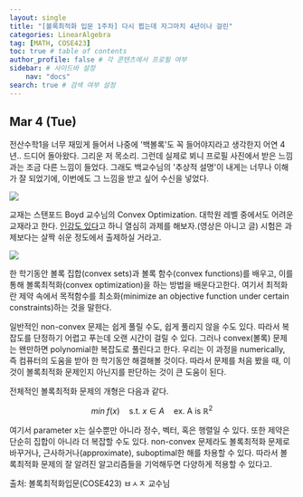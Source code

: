 ```yaml
---
layout: single
title: "[볼록최적화 입문 1주차] 다시 뵙는데 자그마치 4년이나 걸린"
categories: LinearAlgebra
tag: [MATH, COSE423]
toc: true # table of contents
author_profile: false # 각 콘텐츠에서 프로필 여부
sidebar: # 사이드바 설정
    nav: "docs"
search: true # 검색 여부 설정
---
```

<head>
    <!-- Latex -->
    <script src="https://cdn.mathjax.org/mathjax/latest/MathJax.js?config=TeX-AMS-MML_HTMLorMML" type="text/javascript"></script>
</head>
<style>
    th, td {
        text-align: center;
    }
    .r {
        color: red;
    }
</style>

## Mar 4 (Tue)

전산수학1을 너무 재밌게 들어서 나중에 '백볼록'도 꼭 들어야지라고 생각한지 어연 4년.. 드디어 돌아왔다. 그리운 저 목소리. 그런데 실제로 뵈니 프로필 사진에서 받은 느낌과는 조금 다른 느낌이 들었다. 그래도 백교수님의 '추상적 설명'이 내게는 너무나 이해가 잘 되었기에, 이번에도 그 느낌을 받고 싶어 수신을 넣었다.

<img src="https://product.kyobobook.co.kr/detail/S000002664065">

교재는 스탠포드 Boyd 교수님의 Convex Optimization. 대학원 레벨 중에서도 어려운 교재라고 한다. <a href="https://web.stanford.edu/class/ee364a/">인강도 있다</a>고 하니 열심히 과제를 해보자.(영상은 아니고 글) 시험은 과제보다는 살짝 쉬운 정도에서 출제하실 거라고.

<img src="https://encrypted-tbn0.gstatic.com/images?q=tbn:ANd9GcSqOsarmtlQV5u29g8bNfcvnRmfu4eoSE0T9g&s">

한 학기동안 볼록 집합(convex sets)과 볼록 함수(convex functions)를 배우고, 이를 통해 볼록최적화(convex optimization)을 하는 방법을 배운다고한다. 여기서 최적화란 제약 속에서 목적함수를 최소화(minimize an objective function under certain constraints)하는 것을 말한다.

일반적인 non-convex 문제는 쉽게 풀릴 수도, 쉽게 풀리지 않을 수도 있다. 따라서 복잡도를 단정하기 어렵고 푸는데 오랜 시간이 걸릴 수 있다. 그러나 convex(볼록) 문제는 왠만하면 polynomial한 복잡도로 풀린다고 한다. 우리는 이 과정을 numerically, 즉 컴퓨터의 도움을 받아 한 학기동안 해결해볼 것이다. 따라서 문제를 처음 봤을 때, 이것이 볼록최적화 문제인지 아닌지를 판단하는 것이 큰 도움이 된다.

전체적인 볼록최적화 문제의 개형은 다음과 같다.

$$min\;f(x)\quad \text{s.t.}\;x\in A\quad\text{ex. A is }\mathbb{R}^2$$

여기서 parameter x는 실수뿐만 아니라 정수, 벡터, 혹은 행렬일 수 있다. 또한 제약은 단순히 집합이 아니라 더 복잡할 수도 있다. non-convex 문제라도 볼록최적화 문제로 바꾸거나, 근사하거나(approximate), suboptimal한 해를 차용할 수 있다. 따라서 볼록최적화 문제의 잘 알려진 알고리즘들을 기억해두면 다양하게 적용할 수 있다고.


출처: 볼록최적화입문(COSE423) ㅂㅅㅈ 교수님